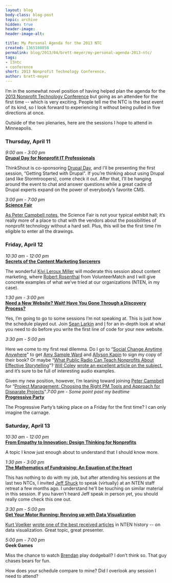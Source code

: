 ```yaml
---
layout: blog
body-class: blog-post
topic: archive
hidden: true
header-image:
header-image-alt:

title: My Personal Agenda for the 2013 NTC
created: 1365108050
permalink: blog/2013/04/brett-meyer/my-personal-agenda-2013-ntc/
tags:
- 13ntc
- conference
short: 2013 Nonprofit Technology Conference.
author: brett-meyer
---
```

<p>I’m in the somewhat novel position of having helped plan the agenda for the <a href="http://www.nten.org/ntc">2013 Nonprofit Technology Conference</a> but going as an attendee for the first time -- which is very exciting. People tell me the NTC is the best event of its kind, so I look forward to experiencing it without being pulled in five directions at once.</p>

<p>Outside of the two plenaries, here are the sessions I hope to attend in Minneapolis.</p>

<h3>Thursday, April 11</h3>

<p><em>9:00 am - 3:00 pm</em><br />
<strong><a href="http://myntc.zerista.com/event/member/76160">Drupal Day for Nonprofit IT Professionals</a></strong></p>

<p>ThinkShout is co-sponsoring <a href="http://myntc.zerista.com/event/member/76160">Drupal Day</a>, and I’ll be presenting the first session, “Getting Started with Drupal". If you’re thinking about using Drupal (and like Stormtroopers), come check it out. After that, I’ll be hanging around the event to chat and answer questions while a great cadre of Drupal experts expand on the power of everybody’s favorite CMS.</p>

<p><em>3:00 pm - 7:00 pm</em><br />
<strong><a href="http://www.nten.org/ntc/science-fair">Science Fair</a></strong></p>

<p><a href="http://techcafeteria.com/blog/2013/03/01/where-ill-be-at-the-ntc-2013-edition/">As Peter Campbell notes</a>, the Science Fair is not your typical exhibit hall; it’s really more of a place to chat with the vendors about the possibilities of nonprofit technology without a hard sell. Plus, this will be the first time I’m eligible to enter all the drawings.</p>

<h3>Friday, April 12</h3>

<p><em>10:30 am - 12:00 pm</em><br />
<strong><a href="http://myntc.zerista.com/event/member/65142">Secrets of the Content Marketing Sorcerers</a></strong></p>

<p>The wonderful <a href="https://twitter.com/kivilm">Kivi Leroux Miller</a> will moderate this session about content marketing, where <a href="https://twitter.com/volmatchRobert">Robert Rosenthal</a> from VolunteerMatch and I will give concrete examples of what we’ve tried at our organizations (NTEN, in my case).</p>

<p><em>1:30 pm - 3:00 pm</em><br />
<strong><a href="http://myntc.zerista.com/event/member/65169">Need a New Website? Wait! Have You Gone Through a Discovery Process?</a></strong></p>

<p>Yes, I’m going to go to some sessions I’m not speaking at. This is just how the schedule played out. Join <a href="https://twitter.com/sean_larkin">Sean Larkin</a> and <a href="http://twitter.com/brett_meyer">I</a> for an in-depth look at what you need to do before you write the first line of code for your new website.</p>

<p><em>3:30 pm - 5:00 pm</em></p>

<p>Here we come to my first real dilemma. Do I go to “<a href="http://myntc.zerista.com/event/member/65112">Social Change Anytime Anywhere</a>" to get <a href="https://twitter.com/amyrsward">Amy Sample Ward</a> and <a href="https://twitter.com/WomenWhoTech">Allyson Kapin</a> to sign my copy of their book? Or maybe “<a href="http://myntc.zerista.com/event/member/65105">What Public Radio Can Teach Nonprofits About Effective Storytelling</a>"? <a href="https://twitter.com/willcoley">Will Coley</a> <a href="http://www.nten.org/articles/2013/what-nonprofits-can-learn-from-public-radio-about-storytelling">wrote an excellent article on the subject</a>, and it’s sure to be full of interesting audio examples.</p>

<p>Given my new position, however, I’m leaning toward joining <a href="https://twitter.com/peterscampbell">Peter Campbell</a> for “<a href="http://myntc.zerista.com/event/member/65198">Project Management: Choosing the Right PM Tools and Approach for Disparate Projects</a>".</p.

<p><em>7:00 pm - Some point past my bedtime</em><br />
<strong><a href="http://www.nten.org/ntc/progressiveparty">Progressive Party</a></strong></p>

<p>The Progressive Party’s taking place on a Friday for the first time? I can only imagine the carnage.</p>

<h3>Saturday, April 13</h3>

<p><em>10:30 am - 12:00 pm</em><br />
<strong><a href="http://myntc.zerista.com/event/member/65129">From Empathy to Innovation: Design Thinking for Nonprofits</a></strong></p>

<p>A topic I know just enough about to understand that I should know more.</p>

<p><em>1:30 pm - 3:00 pm</em><br />
<strong><a href="http://myntc.zerista.com/event/member/65139">The Mathematics of Fundraising: An Equation of the Heart</a></strong></p>

<p>This has nothing to do with my job, but after attending his sessions at the last two NTCs, I invited <a href="https://twitter.com/jeffshuck">Jeff Shuck</a> to speak (virtually) at an NTEN staff retreat a few months ago. I understand he’ll be touching on similar material in this session. If you haven’t heard Jeff speak in person yet, you should really come check this one out.</p>

<p><em>3:30 pm - 5:00 pm</em><br />
<strong><a href="http://myntc.zerista.com/event/member/65170">Get Your Motor Running: Revving up with Data Visualization</a></strong></p>

<p><a href="https://twitter.com/kvoelker">Kurt Voelker</a> <a href="http://www.nten.org/articles/2011/data-and-storytelling-6-ways-to-use-data-to-move-your-mission">wrote one of the best received articles</a> in NTEN history -- on data visualization. Great topic, great presenter.</p>

<p><em>5:00 pm - 7:00 pm</em><br />
<strong>Geek Games</strong></p>

<p>Miss the chance to watch <a href="https://twitter.com/Brendan_at_nten">Brendan</a> play dodgeball? I don’t think so. That guy chases bears for fun.</p>

<p>How does your schedule compare to mine? Did I overlook any session I need to attend?</p>
